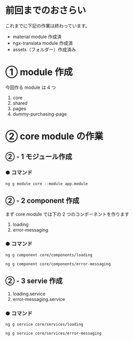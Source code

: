# 前回までのおさらい

これまでに下記の作業は終わっています。

- material module 作成済
- ngx-translata module 作成済
- assets（フォルダー）作成済み

# ① module 作成

今回作る module は 4 つ

1. core
1. shared
1. pages
1. dummy-purchasing-page

# ② core module の作業

## ② - 1 モジュール作成

### ● コマンド

```
ng g module core --module app.module
```

## ② - 2 component 作成

まず core module では下の 2 つのコンポーネントを作ります

1. loading
1. error-messaging

### ● コマンド

```
ng g component core/components/loading

ng g component core/components/error-messaging
```

## ② - 3 servie 作成

1. loading.service
2. error-messaging.service

### ● コマンド

```
ng g service core/services/loading

ng g service core/services/error-messaging
```
